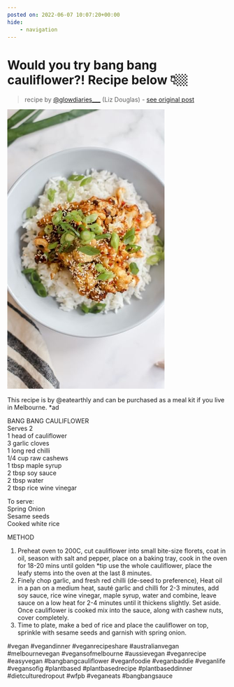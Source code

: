 ```yaml
---
posted on: 2022-06-07 10:07:20+00:00
hide:
    - navigation
---
```


# Would you try bang bang cauliflower?! Recipe below 👇🏼 

> recipe by [@glowdiaries___](https://www.instagram.com/glowdiaries___/) 
(Liz Douglas) - [see original post](https://instagram.com/p/CegAX_oJ-_c)

![](../img/glowdiaries____07-06-2022_1006.png)

  
This recipe is by @eatearthly and can be purchased as a meal kit if you live in Melbourne. *ad   
  
BANG BANG CAULIFLOWER   
Serves 2  
1 head of cauliflower  
3 garlic cloves  
1 long red chilli  
1/4 cup raw cashews   
1 tbsp maple syrup  
2 tbsp soy sauce  
2 tbsp water  
2 tbsp rice wine vinegar  
  
To serve:  
Spring Onion  
Sesame seeds  
Cooked white rice  
  
METHOD  
1. Preheat oven to 200C, cut cauliflower into small bite-size florets, coat in oil, season with salt and pepper, place on a baking tray, cook in the oven for 18-20 mins until golden *tip use the whole cauliflower, place the leafy stems into the oven at the last 8 minutes.  
2. Finely chop garlic, and fresh red chilli (de-seed to preference), Heat oil in a pan on a medium heat, sauté garlic and chilli for 2-3 minutes, add soy sauce, rice wine vinegar,  maple syrup, water and combine, leave sauce on a low heat for 2-4 minutes until it thickens slightly. Set aside. Once cauliflower is cooked mix into the sauce, along with cashew nuts, cover completely.  
3. Time to plate, make a bed of rice and place the cauliflower on top, sprinkle with sesame seeds and garnish with spring onion.   
  
\#vegan \#vegandinner \#veganrecipeshare \#australianvegan \#melbournevegan \#vegansofmelbourne \#aussievegan \#veganrecipe \#easyvegan \#bangbangcauliflower \#veganfoodie \#veganbaddie \#veganlife \#vegansofig \#plantbased \#plantbasedrecipe \#plantbaseddinner \#dietculturedropout \#wfpb \#veganeats \#bangbangsauce   
